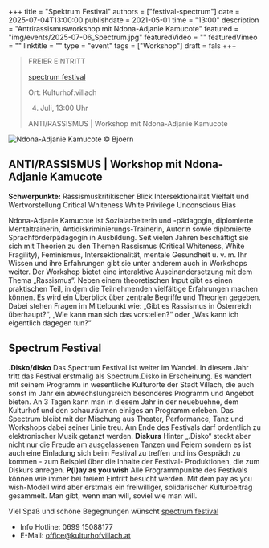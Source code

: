 +++
title = "Spektrum Festival"
authors = ["festival-spectrum"]
date = 2025-07-04T13:00:00
publishdate = 2021-05-01
time = "13:00"
description = "Antrirassismusworkshop mit Ndona-Adjanie Kamucote"
featured = "img/events/2025-07-06_Spectrum.jpg"
featuredVideo = ""
featuredVimeo = ""
linktitle = ""
type = "event"
tags = ["Workshop"]
draft = fals
+++

>FREIER EINTRITT 
>
> [spectrum festival](https://www.festivalspectrum.com/portfolios/erianvernissage/)
>
> Ort: Kulturhof:villach
> 
> 4. Juli, 13:00 Uhr
>
> ANTI/RASSISMUS | Workshop mit Ndona-Adjanie Kamucote

![Ndona-Adjanie Kamucote](/img/events/2025-07-04_AdjanieKamucote_AntiRassismus_Bjoern.jpg)
© Bjoern

## ANTI/RASSISMUS | Workshop mit Ndona-Adjanie Kamucote

**Schwerpunkte:**
Rassismuskritikischer Blick
Intersektionalität
Vielfalt und Wertvorstellung
Critical Whiteness
White Privilege
Unconscious Bias

Ndona-Adjanie Kamucote ist Sozialarbeiterin und -pädagogin, diplomierte Mentaltrainerin, Antidiskriminierungs-Trainerin, Autorin sowie diplomierte Sprachförderpädagogin in Ausbildung.
Seit vielen Jahren beschäftigt sie sich mit Theorien zu den Themen Rassismus (Critical Whiteness, White Fragility), Feminismus, Intersektionalität, mentale Gesundheit u. v. m. Ihr Wissen und ihre Erfahrungen gibt sie unter anderem auch in Workshops weiter.
Der Workshop bietet eine interaktive Auseinandersetzung mit dem Thema „Rassismus“. Neben einem theoretischen Input gibt es einen praktischen Teil, in dem die Teilnehmenden vielfältige Erfahrungen machen können. Es wird ein Überblick über zentrale Begriffe und Theorien gegeben. Dabei stehen Fragen im Mittelpunkt wie: „Gibt es Rassismus in Österreich überhaupt?“, „Wie kann man sich das vorstellen?“ oder „Was kann ich eigentlich dagegen tun?“

## Spectrum Festival

**.Disko/disko**
Das Spectrum Festival ist weiter im Wandel. In diesem Jahr tritt das Festival erstmalig als Spectrum.Disko in Erscheinung. Es wandert mit seinem Programm in wesentliche Kulturorte der Stadt Villach, die auch sonst im Jahr ein abwechslungsreich besonderes Programm und Angebot bieten.
An 3 Tagen kann man in diesem Jahr in der neuebuehne, dem Kulturhof und den schau.räumen einiges an Programm erleben. Das Spectrum bleibt mit der Mischung aus Theater, Performance, Tanz und Workshops dabei seiner Linie treu.
Am Ende des Festivals darf ordentlich zu elektronischer Musik getanzt werden.
**Diskurs**
Hinter „.Disko“ steckt aber nicht nur die Freude am ausgelassenen Tanzen und Feiern sondern es ist auch eine Einladung sich beim Festival zu treffen und ins Gespräch zu kommen - zum Beispiel über die Inhalte der Festival-
Produktionen, die zum Diskurs anregen.
**P(l)ay as you wish**
Alle Programmpunkte des Festivals können wie immer bei freiem Eintritt besucht werden. Mit dem pay as you wish-Modell wird aber erstmals ein freiwilliger, solidarischer Kulturbeitrag gesammelt. Man gibt, wenn man will, soviel wie man will.

Viel Spaß und schöne Begegnungen wünscht [spectrum festival](https://www.festivalspectrum.com/portfolios/erianvernissage/)


- Info Hotline: 0699 15088177 
- E-Mail: office@kulturhofvillach.at
